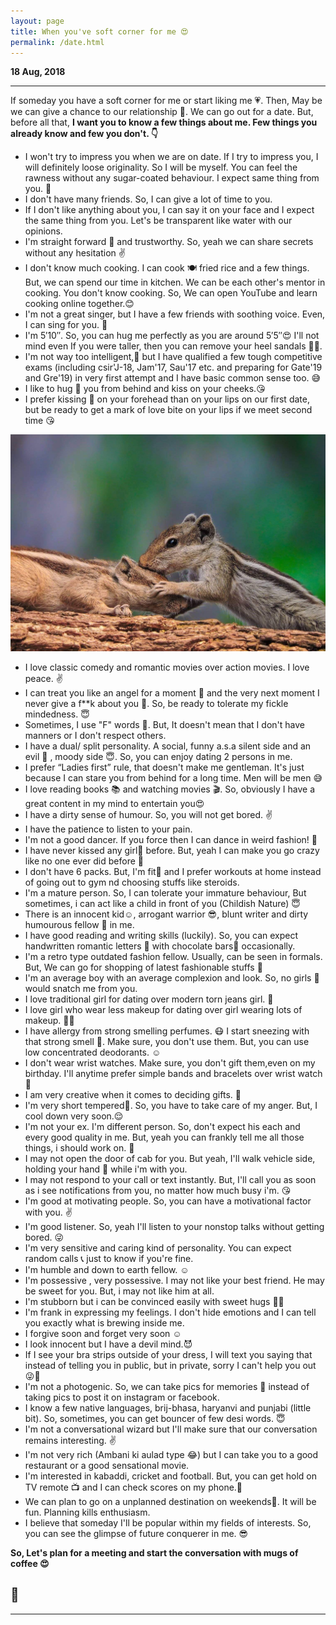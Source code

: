 ```yaml
---
layout: page
title: When you've soft corner for me 😍
permalink: /date.html
---
```


**18 Aug, 2018**

---

If someday you have a soft corner for me or start liking me 💗. Then, May be we can give a chance to our relationship 💑. We can go out for a date. But, before all that, **I want you to know a few things about me. Few things you already know and few you don't. 👇**



+ I won't try to impress you when we are on date. If I try to impress you, I will definitely loose originality. So I will be myself. You can feel the rawness without any sugar-coated behaviour. I expect same thing from you. 🙈
+ I don't have many friends. So, I can give a lot of time to you. 
+ If I don't like anything about you, I can say it on your face and I expect the same thing from you. Let's be transparent like water with our opinions. 
+ I'm straight forward 🤘 and trustworthy. So, yeah we can share secrets without any hesitation ✌
+ I don't know much cooking. I can cook 🍽 fried rice and a few things. But, we can spend our time in kitchen. We can be each other's mentor in cooking. You don't know cooking. So, We can open YouTube and learn cooking online together.😊
+ I'm not a great singer, but I have a few friends with soothing voice. Even, I can sing for you. 🎤
+ I'm 5′10″. So, you can hug me perfectly as you are around 5′5″😍 I'll not mind even If you were taller, then you can remove your heel sandals 🤔😂.
+ I'm not way too intelligent,🙇 but I have qualified a few tough competitive exams (including csir'J-18, Jam'17, Sau'17 etc. and preparing for Gate'19 and Gre'19) in very first attempt and I have basic common sense too. 😅
+ I like to hug 🤗 you from behind and kiss on your cheeks.😘
+ I prefer kissing 💑 on your forehead than on your lips on our first date, but be ready to get a mark of love bite on your lips if we meet second time 😘

![foreheadkiss](../uploads/user/forheadkiss.jpg)

+ I love classic comedy and romantic movies over action movies. I love peace. ✌
+ I can treat you like an angel for a moment 👰 and the very next moment I never give a f**k about you 💁. So, be ready to tolerate my fickle mindedness. 😇
+ Sometimes, I use "F" words 🤬. But, It doesn't mean that I don't have manners or I don't respect others.
+ I have a dual/ split personality. A social, funny a.s.a silent side and an evil 👿 , moody side 😇. So, you can enjoy dating 2 persons in me.
+ I prefer “Ladies first” rule, that doesn't make me gentleman. It's just because I can stare you from behind for a long time. Men will be men 😅
+ I love reading books 📚 and watching movies 🎬. So, obviously I have a great content in my mind to entertain you😍
+ I have a dirty sense of humour. So, you will not get bored. ✌
+ I have the patience to listen to your pain. 
+ I'm not a good dancer. If you force then I can dance in weird fashion! 🙈
+ I have never kissed any girl💋 before. But, yeah I can make you go crazy like no one ever did before 💖 
+ I don't have 6 packs. But, I'm fit💪 and I prefer workouts at home instead of going out to gym nd choosing stuffs like steroids.
+ I'm a mature person. So, I can tolerate your immature behaviour, But sometimes, i can act like a child in front of you (Childish Nature) 😇
+ There is an innocent kid☺, arrogant warrior 😎, blunt writer  and dirty humourous fellow 🙈 in me. 
+ I have good reading and writing skills (luckily). So, you can expect handwritten romantic letters 📜 with chocolate bars🍫 occasionally.
+ I'm a retro type outdated fashion fellow. Usually, can be seen in formals. But, We can go for shopping of latest fashionable stuffs 🎩
+ I'm an average boy with an average complexion and look. So, no girls 🙅 would snatch me from you. 
+ I love traditional girl for dating over modern torn jeans girl. 🙋
+ I love girl who wear less makeup for dating over girl wearing lots of makeup. 🙍🙅
+ I have allergy from strong smelling perfumes. 😷 I start sneezing with that strong smell 🤕. Make sure, you don't use them. But, you can use low concentrated deodorants. ☺
+ I don't wear wrist watches. Make sure, you don't gift them,even on my birthday. I'll anytime prefer simple bands and bracelets over wrist watch🙊
+ I am very creative when it comes to deciding gifts. 🎁
+ I'm very short tempered😤. So, you have to take care of my anger. But, I cool down very soon.😌
+ I'm not your ex. I'm different person. So, don't expect his each and every good quality in me. But, yeah you can frankly tell me all those things, i should work on. 🙈
+ I may not open the door of cab for you. But yeah, I'll walk vehicle side, holding your hand 👫 while i'm with you.
+ I may not respond to your call or text instantly. But, I'll call you as soon as i see notifications from you, no matter how much busy i'm. 😘
+ I'm good at motivating people. So, you can have a motivational factor with you. ✌
+ I'm good listener. So, yeah I'll listen to your nonstop talks without getting bored. 😜
+ I'm very sensitive and caring kind of personality. You can expect random calls 📞 just to know if you're fine.
+ I'm humble and down to earth fellow. ☺
+ I'm possessive , very possessive. I may not like your best friend. He may be sweet for you. But, i may not like him at all.
+ I'm stubborn but i can be convinced easily with sweet hugs 🤗😍
+ I'm frank in expressing my feelings. I don't hide emotions and I can tell you exactly what is brewing inside me. 
+ I forgive soon and forget very soon ☺
+ I look innocent but I have a devil mind.😈
+ If I see your bra strips outside of your dress, I will text you saying that instead of telling you in public, but in private, sorry I can't help you out 😜🙆
+ I'm not a photogenic. So, we can take pics for memories 📸 instead of taking pics to post it on instagram or facebook. 
+ I know a few native languages, brij-bhasa, haryanvi and punjabi (little bit). So, sometimes, you can get bouncer of few desi words. 😇
+ I'm not a conversational wizard but I'll make sure that our conversation remains interesting. ✌
+ I'm not very rich (Ambani ki aulad type 😂) but I can take you to a good restaurant or a good sensational movie.
+ I'm interested in kabaddi, cricket and football. But, you can get hold on TV remote 📺 and I can check scores on my phone.📱
+ We can plan to go on a unplanned destination on weekends🚣. It will be fun. Planning kills enthusiasm.
+ I believe that someday I'll be popular within my fields of interests. So, you can see the glimpse of future conquerer in me. 😎



**So, Let's plan for a meeting and start the conversation with mugs of coffee 😍**

🤞
---

---
